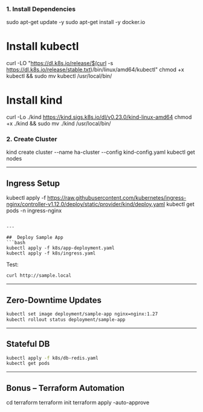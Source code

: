 ### 1. Install Dependencies
sudo apt-get update -y
sudo apt-get install -y docker.io
# Install kubectl
curl -LO "https://dl.k8s.io/release/$(curl -s https://dl.k8s.io/release/stable.txt)/bin/linux/amd64/kubectl"
chmod +x kubectl && sudo mv kubectl /usr/local/bin/
# Install kind
curl -Lo ./kind https://kind.sigs.k8s.io/dl/v0.23.0/kind-linux-amd64
chmod +x ./kind && sudo mv ./kind /usr/local/bin/


### 2. Create Cluster

kind create cluster --name ha-cluster --config kind-config.yaml
kubectl get nodes

---

## Ingress Setup
kubectl apply -f https://raw.githubusercontent.com/kubernetes/ingress-nginx/controller-v1.12.0/deploy/static/provider/kind/deploy.yaml
kubectl get pods -n ingress-nginx
```

---

##  Deploy Sample App
```bash
kubectl apply -f k8s/app-deployment.yaml
kubectl apply -f k8s/ingress.yaml
```

Test:
```bash
curl http://sample.local
```

---

## Zero-Downtime Updates
```bash
kubectl set image deployment/sample-app nginx=nginx:1.27
kubectl rollout status deployment/sample-app
```

---

## Stateful DB
```bash
kubectl apply -f k8s/db-redis.yaml
kubectl get pods
```

---

##  Bonus – Terraform Automation
cd terraform
terraform init
terraform apply -auto-approve



